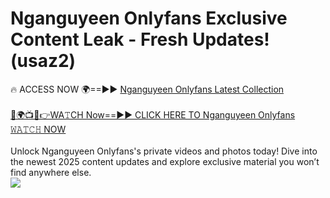 # Nganguyeen Onlyfans Exclusive Content Leak - Fresh Updates! (usaz2)

🔥 ACCESS NOW 🌍==►► <a href="https://tinyurl.com/kvy9nzfs" rel="nofollow">Nganguyeen Onlyfans Latest Collection</a>
<br><br>
[🔴🌍📺📱👉WA𝚃CH Now==►► CLICK HERE TO Nganguyeen Onlyfans 𝚆𝙰𝚃𝙲𝙷 NOW](https://tinyurl.com/kvy9nzfs)
<br><br>
Unlock Nganguyeen Onlyfans's private videos and photos today! Dive into the newest 2025 content updates and explore exclusive material you won’t find anywhere else.
<br>
<a href="https://tinyurl.com/kvy9nzfs" rel="nofollow" data-target="animated-image.originalLink"><img src="https://camo.githubusercontent.com/8a4f000d20f83aca3bf7ec5f350d767afa0574a8a352519fd8cfa583a6f93a33/68747470733a2f2f692e696d6775722e636f6d2f644a486b345a712e676966" data-canonical-src="https://i.imgur.com/dJHk4Zq.gif" style="max-width: 100%; display: inline-block;" data-target="animated-image.originalImage"></a>
<br>
